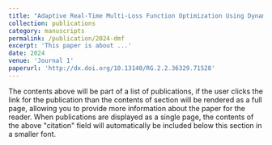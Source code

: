 ```yaml
---
title: "Adaptive Real-Time Multi-Loss Function Optimization Using Dynamic Memory Fusion Framework: A Case Study on Breast Cancer Segmentation"
collection: publications
category: manuscripts
permalink: /publication/2024-dmf
excerpt: 'This paper is about ...'
date: 2024
venue: 'Journal 1'
paperurl: 'http://dx.doi.org/10.13140/RG.2.2.36329.71528'
---
```


The contents above will be part of a list of publications, if the user clicks the link for the publication than the contents of section will be rendered as a full page, allowing you to provide more information about the paper for the reader. When publications are displayed as a single page, the contents of the above "citation" field will automatically be included below this section in a smaller font.
